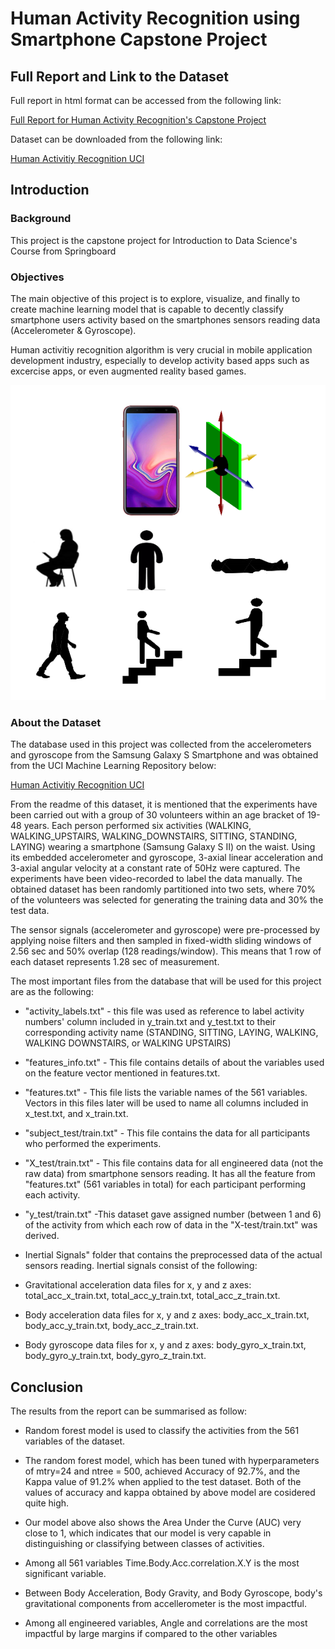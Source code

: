 Human Activity Recognition using Smartphone Capstone Project
================

Full Report and Link to the Dataset
-----------------------------------

Full report in html format can be accessed from the following link:

[Full Report for Human Activity Recognition's Capstone Project](https://mashafif.github.io/activity-recognition/activity-recognition.html#adding_features_to_the_sensor_reading_dataset)

Dataset can be downloaded from the following link:

[Human Activitiy Recognition UCI](https://d396qusza40orc.cloudfront.net/getdata%2Fprojectfiles%2FUCI%20HAR%20Dataset.zip)

Introduction
------------

### Background

This project is the capstone project for Introduction to Data Science's Course from Springboard

### Objectives

The main objective of this project is to explore, visualize, and finally to create machine learning model that is capable to decently classify smartphone users activity based on the smartphones sensors reading data (Accelerometer & Gyroscope).

Human activitiy recognition algorithm is very crucial in mobile application development industry, especially to develop activity based apps such as excercise apps, or even augmented reality based games.

![](smartphone-HAPT.PNG)

### About the Dataset

The database used in this project was collected from the accelerometers and gyroscope from the Samsung Galaxy S Smartphone and was obtained from the UCI Machine Learning Repository below:

[Human Activitiy Recognition UCI](https://d396qusza40orc.cloudfront.net/getdata%2Fprojectfiles%2FUCI%20HAR%20Dataset.zip)

From the readme of this dataset, it is mentioned that the experiments have been carried out with a group of 30 volunteers within an age bracket of 19-48 years. Each person performed six activities (WALKING, WALKING\_UPSTAIRS, WALKING\_DOWNSTAIRS, SITTING, STANDING, LAYING) wearing a smartphone (Samsung Galaxy S II) on the waist. Using its embedded accelerometer and gyroscope, 3-axial linear acceleration and 3-axial angular velocity at a constant rate of 50Hz were captured. The experiments have been video-recorded to label the data manually. The obtained dataset has been randomly partitioned into two sets, where 70% of the volunteers was selected for generating the training data and 30% the test data.

The sensor signals (accelerometer and gyroscope) were pre-processed by applying noise filters and then sampled in fixed-width sliding windows of 2.56 sec and 50% overlap (128 readings/window). This means that 1 row of each dataset represents 1.28 sec of measurement.

The most important files from the database that will be used for this project are as the following:

-   "activity\_labels.txt" - this file was used as reference to label activity numbers' column included in y\_train.txt and y\_test.txt to their corresponding activity name (STANDING, SITTING, LAYING, WALKING, WALKING DOWNSTAIRS, or WALKING UPSTAIRS)

-   "features\_info.txt" - This file contains details of about the variables used on the feature vector mentioned in features.txt.

-   "features.txt" - This file lists the variable names of the 561 variables. Vectors in this files later will be used to name all columns included in x\_test.txt, and x\_train.txt.

-   "subject\_test/train.txt" - This file contains the data for all participants who performed the experiments.

-   "X\_test/train.txt" - This file contains data for all engineered data (not the raw data) from smartphone sensors reading. It has all the feature from "features.txt" (561 variables in total) for each participant performing each activity.

-   "y\_test/train.txt" -This dataset gave assigned number (between 1 and 6) of the activity from which each row of data in the "X-test/train.txt" was derived.

-   Inertial Signals" folder that contains the preprocessed data of the actual sensors reading. Inertial signals consist of the following:

-   Gravitational acceleration data files for x, y and z axes: total\_acc\_x\_train.txt, total\_acc\_y\_train.txt, total\_acc\_z\_train.txt.

-   Body acceleration data files for x, y and z axes: body\_acc\_x\_train.txt, body\_acc\_y\_train.txt, body\_acc\_z\_train.txt.

-   Body gyroscope data files for x, y and z axes: body\_gyro\_x\_train.txt, body\_gyro\_y\_train.txt, body\_gyro\_z\_train.txt.

Conclusion
----------

The results from the report can be summarised as follow:

-   Random forest model is used to classify the activities from the 561 variables of the dataset.
-   The random forest model, which has been tuned with hyperparameters of mtry=24 and ntree = 500, achieved Accuracy of 92.7%, and the Kappa value of 91.2% when applied to the test dataset. Both of the values of accuracy and kappa obtained by above model are cosidered quite high.

-   Our model above also shows the Area Under the Curve (AUC) very close to 1, which indicates that our model is very capable in distinguishing or classifying between classes of activities.

-   Among all 561 variables Time.Body.Acc.correlation.X.Y is the most significant variable.

-   Between Body Acceleration, Body Gravity, and Body Gyroscope, body's gravitational components from accellerometer is the most impactful.

-   Among all engineered variables, Angle and correlations are the most impactful by large margins if compared to the other variables
